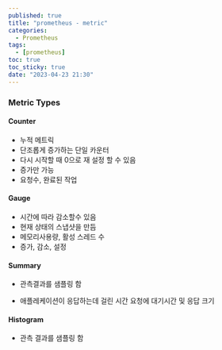 ```yaml
---
published: true
title: "prometheus - metric"
categories:
  - Prometheus 
tags:
  - [prometheus]
toc: true
toc_sticky: true
date: "2023-04-23 21:30"
---
```


### Metric Types

#### Counter

* 누적 메트릭
* 단조롭게 증가하는 단일 카운터
* 다시 시작할 때 0으로 재 설정 할 수 있음
* 증가만 가능
* 요청수, 완료된 작업

#### Gauge

* 시간에 따라 감소할수 있음
* 현재 상태의 스냅샷을 만듬
* 메모리사용량, 활성 스레드 수
* 증가, 감소, 설정

#### Summary

*  관측결과를 샘플링 함

* 애플레케이션이 응답하는데 걸린 시간 요청에 대기시간 및 응답 크기

#### Histogram

* 관측 결과를 샘플링 함
